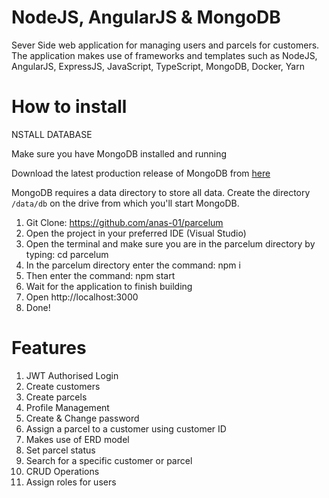 # NodeJS, AngularJS & MongoDB

Sever Side web application for managing users and parcels for customers. The application makes use of frameworks and templates such as NodeJS, AngularJS, ExpressJS, JavaScript, TypeScript, MongoDB, Docker, Yarn

# How to install

NSTALL DATABASE

Make sure you have MongoDB installed and running 

Download the latest production release of MongoDB from [here](https://www.mongodb.com/download-center?_ga=2.123194891.1822248697.1522395660-2086062422.1522395660#production)

MongoDB requires a data directory to store all data. Create the directory `/data/db` on the drive from which you'll start MongoDB.

1. Git Clone: https://github.com/anas-01/parcelum
2. Open the project in your preferred IDE (Visual Studio)
3. Open the terminal and make sure you are in the parcelum directory by typing: cd parcelum
4. In the parcelum directory enter the command: npm i
5. Then enter the command: npm start
6. Wait for the application to finish building
7. Open http://localhost:3000
8. Done!


# Features

1. JWT Authorised Login
2. Create customers
3. Create parcels
4. Profile Management
5. Create & Change password
6. Assign a parcel to a customer using customer ID
7. Makes use of ERD model
8. Set parcel status
9. Search for a specific customer or parcel
10. CRUD Operations
11. Assign roles for users
